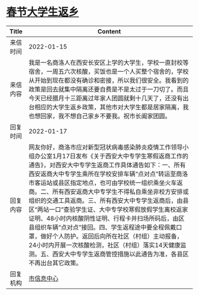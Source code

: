 # <a href="http://www.shangluo.gov.cn/zmhd/ldxxxx.jsp?urltype=leadermail.LeaderMailContentUrl&wbtreeid=1112&leadermailid=8536">春节大学生返乡</a>
|Title|Content|
|:---:|---|
|来信时间|2022-01-15|
|来信内容|我是一名商洛人在西安长安区上学的大学生，学校一直封校等宿舍，一周五六次核酸，买饭也是一个人买整个宿舍的，学校从开始到现在都没有确诊和密接，所以我们很安全。我看到的政策是回去就集中隔离还要自费是不是太过于一刀切了。而且今天已经腊月十三距离过年家人团圆就剩十几天了，还没有出台相应的大学生返乡政策，其他市对大学生都是居家隔离，我也想回家，我不想自己家乡不要我。祝市长阖家团圆。|
|回复时间|2022-01-17|
|回复内容|网友你好，商洛市应对新型冠状病毒感染肺炎疫情工作领导小组办公室1月17日发布《关于西安大中专学生寒假返商工作的通告》，对西安大中专学生返商工作具体通告如下：一、所有西安返商大中专学生乘所在学校安排车辆“点对点”转运至商洛市客运站或县区指定地点，也可由学校统一组织乘坐火车返商。二、所有西安返商大中专学生不得私自乘坐非校方安排或组织的交通工具返商。三、所有西安大中专学生返商后，由县区“两站一口”查验学生证、大中专学校寒假放假学生离校返家证明、48小时内核酸阴性证明、行程卡并扫场所码后，由区县组织车辆“点对点”接回。四、学生返程途中要全程佩戴口罩，做好个人防护。返回后向所在社区（村组）主动报备，24小时内开展一次核酸检测，社区（村组）落实14天健康监测。五、西安大中专学生返商管控措施以此通告为准，各县区不再出台其它政策。|
|回复机构|<a href="../../categories/agencies/市信息中心.md">市信息中心</a>|
